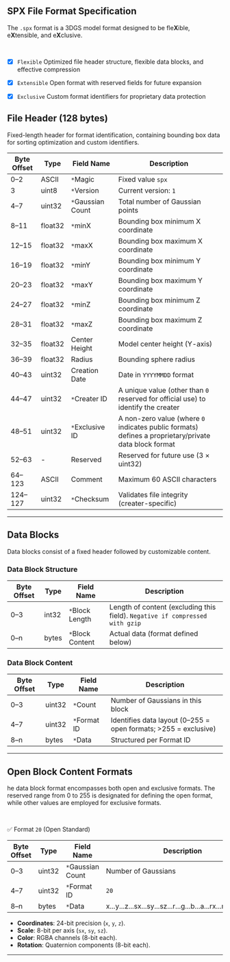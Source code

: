 ## SPX File Format Specification
The `.spx` format is a 3DGS model format designed to be fle**X**ible, e**X**tensible, and e**X**clusive.


<br>


- [x] `Flexible` Optimized file header structure, flexible data blocks, and effective compression
- [x] `Extensible` Open format with reserved fields for future expansion
- [x] `Exclusive` Custom format identifiers for proprietary data protection



## File Header (128 bytes)
Fixed-length header for format identification, containing bounding box data for sorting optimization and custom identifiers.

| Byte Offset | Type      | Field Name            | Description                                                                 |
|-------------|-----------|-----------------------|-----------------------------------------------------------------------------|
| 0–2         | ASCII     | `*`Magic           | Fixed value `spx`                                                         |
| 3           | uint8     | `*`Version               | Current version: `1`                                                        |
| 4–7         | uint32    | `*`Gaussian Count        | Total number of Gaussian points                                             |
| 8–11        | float32   | `*`minX                  | Bounding box minimum X coordinate                                           |
| 12–15       | float32   | `*`maxX                  | Bounding box maximum X coordinate                                           |
| 16–19       | float32   | `*`minY                  | Bounding box minimum Y coordinate                                           |
| 20–23       | float32   | `*`maxY                  | Bounding box maximum Y coordinate                                           |
| 24–27       | float32   | `*`minZ                  | Bounding box minimum Z coordinate                                           |
| 28–31       | float32   | `*`maxZ                  | Bounding box maximum Z coordinate                                           |
| 32–35       | float32   | Center Height         | Model center height (Y-axis)                                                |
| 36–39       | float32   | Radius                | Bounding sphere radius                                                      |
| 40–43       | uint32    | Creation Date         | Date in `YYYYMMDD` format                                                   |
| 44–47       | uint32    | `*`Creater ID            | A unique value (other than `0` reserved for official use) to identify the creater  |
| 48–51       | uint32    | `*`Exclusive ID          | A non-zero value (where `0` indicates public formats) defines a proprietary/private data block format      |
| 52–63       | -         | Reserved              | Reserved for future use (3 × uint32)                                        |
| 64–123      | ASCII     | Comment               | Maximum 60 ASCII characters                    |
| 124–127     | uint32    | `*`Checksum              | Validates file integrity (creater-specific)                               |

---

## Data Blocks
Data blocks consist of a fixed header followed by customizable content.

### Data Block Structure
| Byte Offset | Type      | Field Name            | Description                                                                 |
|-------------|-----------|-----------------------|-----------------------------------------------------------------------------|
| 0–3         | int32     | `*`Block Length       | Length of content (excluding this field). `Negative if compressed with gzip` |
| 0–n         | bytes     | `*`Block Content      | Actual data (format defined below)                                          |

### Data Block Content
| Byte Offset | Type      | Field Name            | Description                                                                 |
|-------------|-----------|-----------------------|-----------------------------------------------------------------------------|
| 0–3         | uint32    | `*`Count              | Number of Gaussians in this block                                           |
| 4–7         | uint32    | `*`Format ID          | Identifies data layout (0–255 = open formats; >255 = exclusive)           |
| 8–n         | bytes     | `*`Data               | Structured per Format ID                                                    |

---

## Open Block Content Formats

he data block format encompasses both open and exclusive formats. The reserved range from 0 to 255 is designated for defining the open format, while other values are employed for exclusive formats.

<br>


✅  Format `20` (Open Standard)

| Byte Offset | Type      | Field Name            | Description                                                                 |
|-------------|-----------|-----------------------|-----------------------------------------------------------------------------|
| 0–3         | uint32    | `*`Gaussian Count     | Number of Gaussians                                                         |
| 4–7         | uint32    | `*`Format ID          | `20`                                                                 |
| 8–n         | bytes     | `*`Data               | x...y...z...sx...sy...sz...r...g...b...a...rx...ry...rz...rw... |

- **Coordinates**: 24-bit precision (`x`, `y`, `z`).
- **Scale**: 8-bit per axis (`sx`, `sy`, `sz`).
- **Color**: RGBA channels (8-bit each).
- **Rotation**: Quaternion components (8-bit each).

---
